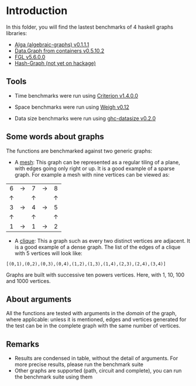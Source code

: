 ﻿# Introduction

In this folder, you will find the lastest benchmarks of 4 haskell graphs libraries:

* [Alga (algebraic-graphs) v0.1.1.1](http://hackage.haskell.org/package/algebraic-graphs-0.1.1.1)
* [Data.Graph from containers v0.5.10.2](https://hackage.haskell.org/package/containers-0.5.10.2)
* [FGL v5.6.0.0](https://hackage.haskell.org/package/fgl-5.6.0.0)
* [Hash-Graph (not yet on hackage)](https://github.com/patrickdoc/hash-graph)

## Tools

* Time benchmarks were run using [Criterion v1.4.0.0](https://hackage.haskell.org/package/criterion-1.4.0.0) 

* Space benchmarks were run using [Weigh v0.12](https://hackage.haskell.org/package/weigh-0.0.12)

* Data size benchmarks were run using [ghc-datasize v0.2.0](http://hackage.haskell.org/package/ghc-datasize-0.2.0)

## Some words about graphs
The functions are benchmarked against two generic graphs:

* A [mesh](https://en.wikipedia.org/wiki/Lattice_graph): This graph can be represented as a regular tiling of a plane, with edges going only right or up. It is a good example of a sparse graph. For example a mesh with nine vertices can be viewed as:

| | | |  | | 
| :---: | :---: | :---: | :---: | :---: |
| 6 | &#8594; | 7 | &#8594; | 8
| &#8593; | | &#8593; | |  &#8593;
| 3 | &#8594; | 4 | &#8594; | 5
| &#8593; | | &#8593; | |  &#8593;
| 1 | &#8594; | 1 | &#8594; | 2

* A [clique](https://en.wikipedia.org/wiki/Clique_(graph_theory)): This a graph such as every two distinct vertices are adjacent. It is a good example of a dense graph. The list of the edges of a clique with 5 vertices will look like:
```
[(0,1),(0,2),(0,3),(0,4),(1,2),(1,3),(1,4),(2,3),(2,4),(3,4)]
```

Graphs are built with successive ten powers vertices. Here, with 1, 10, 100 and 1000 vertices.

## About arguments
All the functions are tested with arguments in the _domain_ of the graph, where applicable: unless it is mentioned, edges and vertices generated for the test can be in the complete graph with the same number of vertices.

## Remarks

* Results are condensed in table, without the detail of arguments. For more precise results, please run the benchmark suite
* Other graphs are supported (path, circuit and complete), you can run the benchmark suite using them

